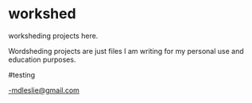 # workshed
worksheding projects here.

Wordsheding projects are just files I am writing for my personal use and education purposes.

#testing

-mdleslie@gmail.com
